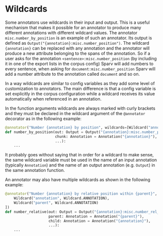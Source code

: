 # Wildcards

Some annotators use wildcards in their input and output. This is a useful mechanism that makes it possible for an
annotator to produce many different annotations with different wildcard values. The annotator `misc.number_by_position`
is an example of such an annotator. Its output is defined as `Output("{annotation}:misc.number_position")`. The
wildcard `{annotation}` can be replaced with any annotation and the annotator will produce a new attribute belonging to
the spans of the annotation. So if a user asks for the annotation `<sentence>:misc.number_position` (by including it in
one of the export lists in the corpus config) Sparv will add numbers to every sentence, when asking for
`document:misc.number_position` Sparv will add a number attribute to the annotation called `document` and so on.

In a way wildcards are similar to config variables as they add some level of customization to annotators. The main
difference is that a config variable is set explicitly in the corpus configuration while a wildcard receives its value
automatically when referenced in an annotation.

In the function arguments wildcards are always marked with curly brackets and they must be declared in the wildcard
argument of the `@annotator` decorator as in the following example:
```python
@annotator("Number {annotation} by position", wildcards=[Wildcard("annotation", Wildcard.ANNOTATION)])
def number_by_position(out: Output = Output("{annotation}:misc.number_position"),
                       chunk: Annotation = Annotation("{annotation}"),
                       ...):
    ...
```

It probably goes without saying that in order for a wildcard to make sense, the same wildcard variable must be used in
the name of an input annotation (typically `Annotation`) and the name of an output annotation (e.g. `Output`) in the
same annotation function.

An annotator may also have multiple wildcards as shown in the following example:
```python
@annotator("Number {annotation} by relative position within {parent}", wildcards=[
    Wildcard("annotation", Wildcard.ANNOTATION),
    Wildcard("parent", Wildcard.ANNOTATION)
])
def number_relative(out: Output = Output("{annotation}:misc.number_rel_{parent}"),
                    parent: Annotation = Annotation("{parent}"),
                    child: Annotation = Annotation("{annotation}"),
                    ...):
    ...
```
